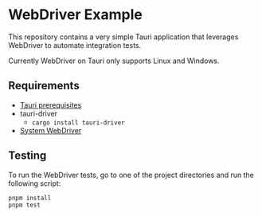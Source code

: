 # WebDriver Example

This repository contains a very simple Tauri application that leverages WebDriver to automate integration tests.

Currently WebDriver on Tauri only supports Linux and Windows.

## Requirements

- [Tauri prerequisites](https://tauri.app/start/prerequisites/)
- tauri-driver
  - `cargo install tauri-driver`
- [System WebDriver](https://tauri.app/develop/tests/webdriver/#system-dependencies)

## Testing

To run the WebDriver tests, go to one of the project directories and run the following script:

```sh
pnpm install
pnpm test
```

